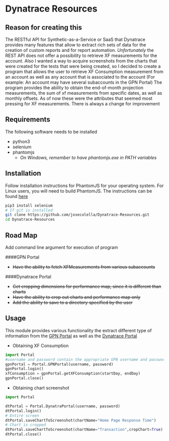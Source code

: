 Dynatrace Resources
===================

Reason for creating this
------------------------

The RESTful API for Synthetic-as-a-Service or SaaS that Dynatrace provides many features that allow
to extract rich sets of data for the creation of custom reports and for report automation. *Unfortunately*
the REST API does not offer a possibility to retrieve XF measurements for the account.
Also I wanted a way to acquire screenshots from the charts that were created for the tests that were being created,
so I decided to create a program that allows the user to retrieve XF Consumption measurement from an account as well
as any account that is associated to the account (For example: An account may have several subaccounts in the GPN Portal)
The program provides the ability to obtain the end-of-month projection measurements, the sum of xf measurements from specific
dates, as well as monthly offsets. As of now these were the attributes that seemed most pressing for XF measurements. There
is always a change for improvement

Requirements
------------

The following software needs to be installed
- python3
- selenium
- phantomjs
  * *On Windows, remember to have phantomjs.exe in PATH variables*

Installation
------------

Follow installation instructions for PhantomJS for your operating system. For Linux
users, you will need to build PhantomJS. The instructions can be found [here](http://phantomjs.org/download.html)


```sh
pip3 install selenium
# If git is installed
git clone https://github.com/josecolella/Dynatrace-Resources.git
cd Dynatrace-Resources
```

Road Map
--------

Add command line argument for execution of program

####GPN Portal

- ~~Have the ability to fetch XFMeasurements from various subaccounts~~

####Dynatrace Portal

- ~~Get cropping dimensions for performance map, since it is different than charts~~
- ~~Have the ability to crop out charts and performance map only~~
- ~~Add the ability to save to a directory specified by the user~~

Usage
-----

This module provides various functionality the extract different type of information from the [GPN Portal](https://www.gomeznetworks.com/?g=1) as well
as the [Dynatrace Portal](www.gomezapm.com)

* Obtaining XF Consumption

```python
import Portal
#username and password contain the appropriate GPN username and password
gpnPortal = Portal.GPNPortal(username, password)
gpnPortal.login()
xfConsumption = gpnPortal.getXFConsumption(startDay, endDay)
gpnPortal.close()
```

* Obtaining chart screenshot

```python
import Portal

dtPortal = Portal.DynatraPortal(username, password)
dtPortal.login()
# Entire screen
dtPortal.saveChartToScreenshot(chartName="Home Page Response Time")
# Chart is cropped
dtPortal.saveChartToScreenshot(chartName="Transaction",cropChart=True)
dtPortal.close()

```







